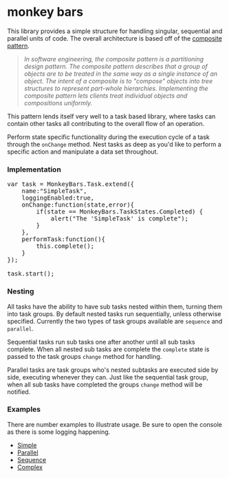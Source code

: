 # monkey bars

This library provides a simple structure for handling singular, sequential and parallel units of code. The overall architecture is based off of the [composite pattern](http://en.m.wikipedia.org/wiki/Composite%20pattern).

>*In software engineering, the composite pattern is a partitioning design pattern. The composite pattern describes that a group of objects are to be treated in the same way as a single instance of an object. The intent of a composite is to "compose" objects into tree structures to represent part-whole hierarchies. Implementing the composite pattern lets clients treat individual objects and compositions uniformly.*

This pattern lends itself very well to a task based library, where tasks can contain other tasks all contributing to the overall flow of an operation.

Perform state specific functionality during the execution cycle of a task through the `onChange` method. Nest tasks as deep as you'd like to perform a specific action and manipulate a data set throughout. 

### Implementation

<pre>
var task = MonkeyBars.Task.extend({
    name:"SimpleTask",
    loggingEnabled:true,
    onChange:function(state,error){
        if(state == MonkeyBars.TaskStates.Completed) {
            alert("The 'SimpleTask' is complete");
        }
    },
    performTask:function(){
        this.complete();
    }
});

task.start();
</pre>

### Nesting

All tasks have the ability to have sub tasks nested within them, turning them into task groups. By default nested tasks run sequentially, unless otherwise specified. Currently the two types of task groups available are `sequence` and `parallel`. 

Sequential tasks run sub tasks one after another until all sub tasks complete. When all nested sub tasks are complete the `complete` state is passed to the task groups `change` method for handling.

Parallel tasks are task groups who's nested subtasks are executed side by side, executing whenever they can. Just like the sequential task group, when all sub tasks have completed the groups `change` method will be notified.

### Examples

There are number examples to illustrate usage. Be sure to open the console as there is some logging happening.

* [Simple](/simple.html)
* [Parallel](/parallel.html)
* [Sequence](/sequence.html)
* [Complex](/complex.html)
